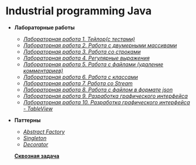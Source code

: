 # Industrial programming Java
- **Лабораторные работы**
  - [*Лабораторная работа 1. Тейлор(с тестами)*](https://github.com/DianaBarinova/Lab1_Taylor_java)
  - [*Лабораторная работа 2. Работа с двумерными массивами*](https://github.com/DianaBarinova/Lab2_Matrix_java)
  - [*Лабораторная работа 3. Работа со строками*](https://github.com/DianaBarinova/Lab3_String_java)
  - [*Лабораторная работа 4. Регулярные выражения*](https://github.com/DianaBarinova/Lab4_Regex_java)
  - [*Лабораторная работа 5. Работа с файлами (удаление комментариев)*](https://github.com/DianaBarinova/Lab5_Commit_java)
  - [*Лабораторная работа 6. Работа с классами*](https://github.com/DianaBarinova/Lab_6_ClassBook)
  - [*Лабораторная работа 7. Работа со Stream*](https://github.com/DianaBarinova/Lab_7_Book_Stream)
  - [*Лабораторная работа 8. Работа с файлом в формате json*](https://github.com/DianaBarinova/Lab8-json)
  - [*Лабораторная работа 9. Разработка графического интерфейса*](https://github.com/DianaBarinova/Lab8-UI)
  - [*Лабораторная работа 10. Разработка графического интерфейса - TableView*](https://github.com/DianaBarinova/Lab/tree/master)
- **Паттерны**
  - [*Abstract Factory*](https://github.com/DianaBarinova/Abstract_Factory)
  - [*Singleton*](https://github.com/DianaBarinova/Singleton)
  - [*Decorator*](https://github.com/DianaBarinova/Decorator)
  
  
  [**Сквозная задача**](https://github.com/DianaBarinova/skvoznay_zadacha)
